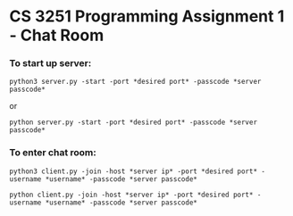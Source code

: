 # CS 3251 Programming Assignment 1 - Chat Room
### To start up server:  
```
python3 server.py -start -port *desired port* -passcode *server passcode*
```
or
```
python server.py -start -port *desired port* -passcode *server passcode*
```

### To enter chat room:
```
python3 client.py -join -host *server ip* -port *desired port* -username *username* -passcode *server passcode*
```
```
python client.py -join -host *server ip* -port *desired port* -username *username* -passcode *server passcode*
```
